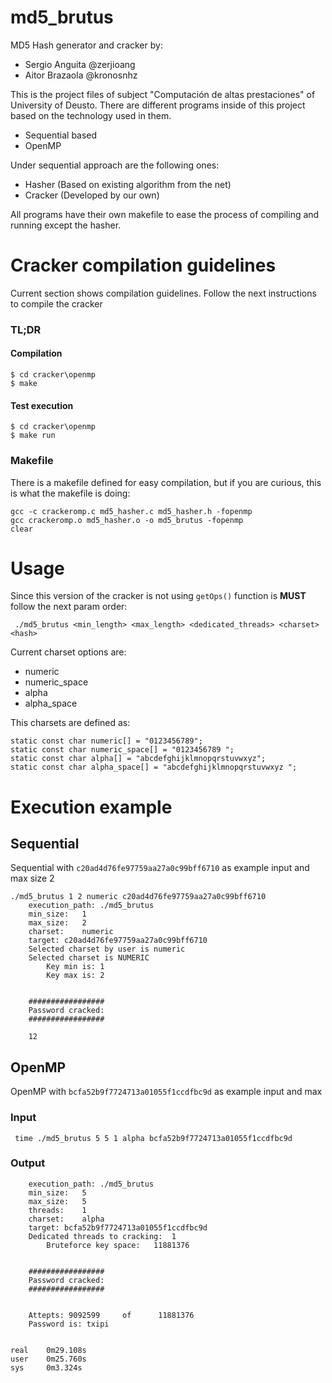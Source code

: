 ﻿# md5_brutus

MD5 Hash generator and cracker by:
- Sergio Anguita @zerjioang
- Aitor Brazaola @kronosnhz

This is the project files of subject "Computación de altas prestaciones" of University of Deusto.
There are different programs inside of this project based on the technology used in them.
* Sequential based
* OpenMP

Under sequential approach are the following ones:
* Hasher (Based on existing algorithm from the net)
* Cracker (Developed by our own)

All programs have their own makefile to ease the process of compiling and running except the hasher.

# Cracker compilation guidelines
Current section shows compilation guidelines.
Follow the next instructions to compile the cracker
### TL;DR

#### Compilation

```
$ cd cracker\openmp
$ make
```

#### Test execution

```
$ cd cracker\openmp
$ make run
```
### Makefile
There is a makefile defined for easy compilation, but if you are curious, this is what the makefile is doing:

```
gcc -c crackeromp.c md5_hasher.c md5_hasher.h -fopenmp
gcc crackeromp.o md5_hasher.o -o md5_brutus -fopenmp
clear
```
# Usage

Since this version of the cracker is not using ```getOps()``` function is **MUST** follow the next param order:
````
 ./md5_brutus <min_length> <max_length> <dedicated_threads> <charset> <hash>
 ````
 Current charset options are:
 * numeric
 * numeric_space
 * alpha
 * alpha_space
 
 This charsets are defined as:
````
static const char numeric[] = "0123456789";
static const char numeric_space[] = "0123456789 ";
static const char alpha[] = "abcdefghijklmnopqrstuvwxyz";
static const char alpha_space[] = "abcdefghijklmnopqrstuvwxyz ";
````
# Execution example

## Sequential

Sequential with ```c20ad4d76fe97759aa27a0c99bff6710``` as example input and max size 2
```
./md5_brutus 1 2 numeric c20ad4d76fe97759aa27a0c99bff6710
	execution_path:	./md5_brutus
	min_size:	1
	max_size:	2
	charset:	numeric
	target:	c20ad4d76fe97759aa27a0c99bff6710
	Selected charset by user is numeric
	Selected charset is NUMERIC
		Key min is: 1
		Key max is: 2


	#################
	Password cracked:
	#################

	12
```

## OpenMP

OpenMP with ```bcfa52b9f7724713a01055f1ccdfbc9d``` as example input and max 

### Input
```
 time ./md5_brutus 5 5 1 alpha bcfa52b9f7724713a01055f1ccdfbc9d
```

 ### Output
```
	execution_path:	./md5_brutus
	min_size:	5
	max_size:	5
	threads:	1
	charset:	alpha
	target:	bcfa52b9f7724713a01055f1ccdfbc9d
	Dedicated threads to cracking:	1
		Bruteforce key space:	11881376


	#################
	Password cracked:
	#################


	Attepts: 9092599 	 of 	 11881376
	Password is: txipi


real	0m29.108s
user	0m25.760s
sys	    0m3.324s
```